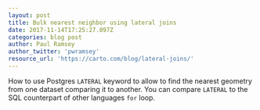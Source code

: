 ```yaml
---
layout: post
title: Bulk nearest neighbor using lateral joins
date: 2017-11-14T17:25:27.897Z
categories: blog post
author: Paul Ramsey
author_twitter: 'pwramsey'
resource_url: 'https://carto.com/blog/lateral-joins/'
---
```

How to use Postgres `LATERAL` keyword to allow to find the nearest geometry from one dataset comparing it to another. You can compare `LATERAL` to the SQL counterpart of other languages `for` loop.
